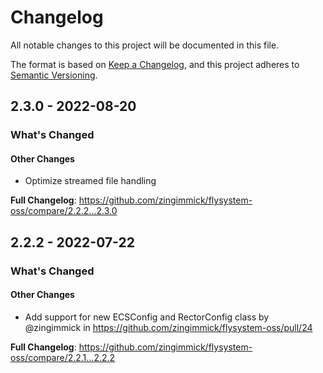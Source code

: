 # Changelog

All notable changes to this project will be documented in this file.

The format is based on [Keep a Changelog](https://keepachangelog.com/en/1.0.0/),
and this project adheres to [Semantic Versioning](https://semver.org/spec/v2.0.0.html).

<!-- changelog-linker -->
## 2.3.0 - 2022-08-20

<!-- Release notes generated using configuration in .github/release.yml at master -->
### What's Changed

#### Other Changes

- Optimize streamed file handling

**Full Changelog**: https://github.com/zingimmick/flysystem-oss/compare/2.2.2...2.3.0

## 2.2.2 - 2022-07-22

<!-- Release notes generated using configuration in .github/release.yml at master -->
### What's Changed

#### Other Changes

- Add support for new ECSConfig and RectorConfig class by @zingimmick in https://github.com/zingimmick/flysystem-oss/pull/24

**Full Changelog**: https://github.com/zingimmick/flysystem-oss/compare/2.2.1...2.2.2
